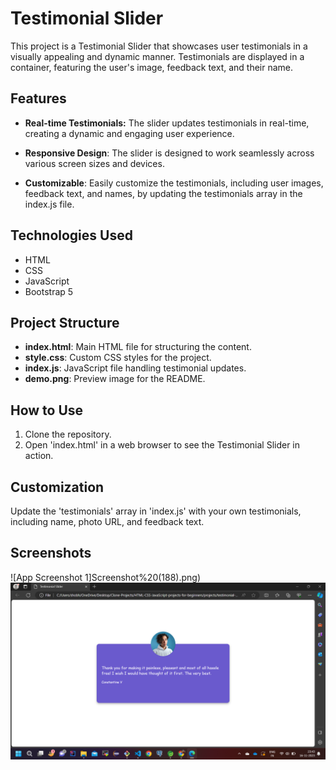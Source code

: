 
# Testimonial Slider

This project is a Testimonial Slider that showcases user testimonials in a visually appealing and dynamic manner. Testimonials are displayed in a container, featuring the user's image, feedback text, and their name.

## Features
- **Real-time Testimonials:** The slider updates testimonials in real-time, creating a dynamic and engaging user experience.

- **Responsive Design**: The slider is designed to work seamlessly across various screen sizes and devices.

- **Customizable**: Easily customize the testimonials, including user images, feedback text, and names, by updating the testimonials array in the index.js file.
  
## Technologies Used
- HTML
- CSS
- JavaScript
- Bootstrap 5
## Project Structure
- **index.html**: Main HTML file for structuring the content.
- **style.css**: Custom CSS styles for the project.
- **index.js**: JavaScript file handling testimonial updates.
- **demo.png**: Preview image for the README.
  
## How to Use
1. Clone the repository.
2. Open 'index.html' in a web browser to see the Testimonial Slider in action.
## Customization
Update the 'testimonials' array in 'index.js' with your own testimonials, including name, photo URL, and feedback text.
## Screenshots

![App Screenshot 1]Screenshot%20(188).png)
![App Screenshot 2](Screenshot%20(189).png)

